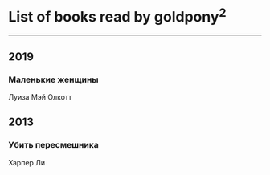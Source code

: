 # List of books read by goldpony<sup>2</sup>
---

## 2019

### Маленькие женщины
Луиза Мэй Олкотт



## 2013

### Убить пересмешника
Харпер Ли



